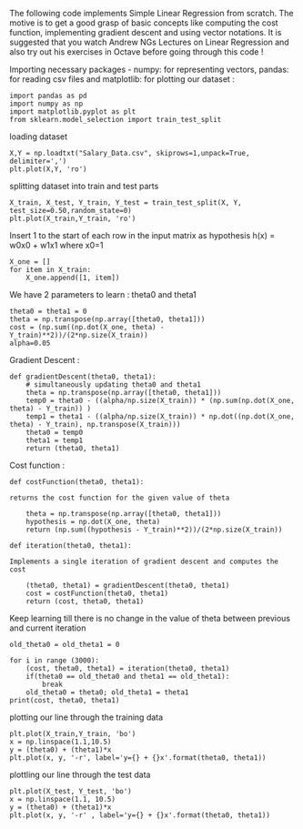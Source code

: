 
The following code implements Simple Linear Regression from scratch. The motive is to get a good grasp of basic concepts like computing the cost function, implementing gradient descent and using vector notations. It is suggested that you watch Andrew NGs Lectures on Linear Regression and also try out his exercises in Octave before going through this code !

Importing necessary packages - numpy: for representing vectors, pandas: for reading csv files and matplotlib: for plotting our dataset :
```
import pandas as pd
import numpy as np
import matplotlib.pyplot as plt
from sklearn.model_selection import train_test_split
```
loading dataset
```
X,Y = np.loadtxt("Salary_Data.csv", skiprows=1,unpack=True, delimiter=',')
plt.plot(X,Y, 'ro')
```

splitting dataset into train and test parts
```
X_train, X_test, Y_train, Y_test = train_test_split(X, Y, test_size=0.50,random_state=0)
plt.plot(X_train,Y_train, 'ro')
```
Insert 1 to the start of each row in the input matrix as hypothesis h(x) = w0x0 + w1x1 where x0=1
```
X_one = []
for item in X_train:
    X_one.append([1, item])
```
We have 2 parameters to learn : theta0 and theta1
```
theta0 = theta1 = 0
theta = np.transpose(np.array([theta0, theta1]))
cost = (np.sum((np.dot(X_one, theta) - Y_train)**2))/(2*np.size(X_train))
alpha=0.05
```

Gradient Descent :
```
def gradientDescent(theta0, theta1):
    # simultaneously updating theta0 and theta1
    theta = np.transpose(np.array([theta0, theta1]))
    temp0 = theta0 - ((alpha/np.size(X_train)) * (np.sum(np.dot(X_one, theta) - Y_train)) )
    temp1 = theta1 - ((alpha/np.size(X_train)) * np.dot((np.dot(X_one, theta) - Y_train), np.transpose(X_train)))
    theta0 = temp0
    theta1 = temp1
    return (theta0, theta1)
```
Cost function :
```
def costFunction(theta0, theta1):
```
    returns the cost function for the given value of theta
```
    theta = np.transpose(np.array([theta0, theta1]))
    hypothesis = np.dot(X_one, theta)
    return (np.sum((hypothesis - Y_train)**2))/(2*np.size(X_train))
```
```
def iteration(theta0, theta1):
```
    Implements a single iteration of gradient descent and computes the cost
```
    (theta0, theta1) = gradientDescent(theta0, theta1)
    cost = costFunction(theta0, theta1)
    return (cost, theta0, theta1)
 ```
Keep learning till there is no change in the value of theta between previous and current iteration
```
old_theta0 = old_theta1 = 0

for i in range (3000):
    (cost, theta0, theta1) = iteration(theta0, theta1)
    if(theta0 == old_theta0 and theta1 == old_theta1):
        break
    old_theta0 = theta0; old_theta1 = theta1
print(cost, theta0, theta1)
```
plotting our line through the training data
```
plt.plot(X_train,Y_train, 'bo')
x = np.linspace(1.1,10.5)
y = (theta0) + (theta1)*x
plt.plot(x, y, '-r', label='y={} + {}x'.format(theta0, theta1))
```
plottling our line through the test data
```
plt.plot(X_test, Y_test, 'bo')
x = np.linspace(1.1, 10.5)
y = (theta0) + (theta1)*x
plt.plot(x, y, '-r' , label='y={} + {}x'.format(theta0, theta1))
```
